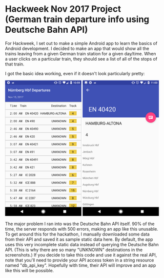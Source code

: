 # Hackweek Nov 2017 Project (German train departure info using Deutsche Bahn API)

For Hackweek, I set out to make a simple Android app to learn the basics of Android development. I decided to make an app that would show all the trains leaving from a given German train station for a given day/time. When a user clicks on a particular train, they should see a list of all of the stops of that train.

I got the basic idea working, even if it doesn't look particularly pretty:

<img src="/Screenshot_20171116-225957.png" width="250" />
<img src="/Screenshot_20171116-230003.png" width="250" />

The major problem I ran into was the Deutsche Bahn API itself. 90% of the time, the server responds with 500 errors, making an app like this unusable. To get around this for the hackathon, I manually downloaded some data from their API and saved it as sample static data here. By default, the app uses this very incomplete static data instead of querying the Deutsche Bahn API. (This is why there are so many "UNKNOWN" destinations in the screenshots.) If you decide to take this code and use it against the real API, note that you'll need to provide your API access token in a string resource named "db_api_key". Hopefully with time, their API will improve and an app like this will be possible.
